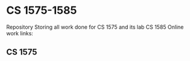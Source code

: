 # CS 1575-1585
Repository Storing all work done for CS 1575 and its lab CS 1585
Online work links:

## CS 1575
